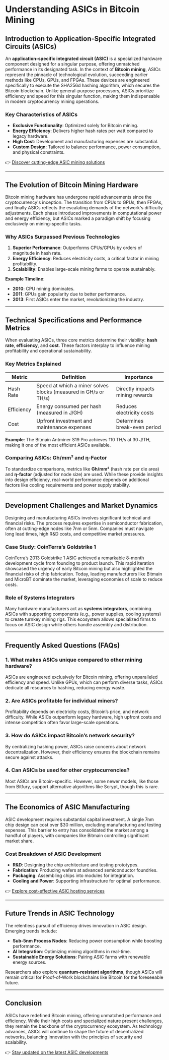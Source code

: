 # Understanding ASICs in Bitcoin Mining

## Introduction to Application-Specific Integrated Circuits (ASICs)

An **application-specific integrated circuit (ASIC)** is a specialized hardware component designed for a singular purpose, offering unmatched performance in its designated task. In the context of **Bitcoin mining**, ASICs represent the pinnacle of technological evolution, succeeding earlier methods like CPUs, GPUs, and FPGAs. These devices are engineered specifically to execute the SHA256d hashing algorithm, which secures the Bitcoin blockchain. Unlike general-purpose processors, ASICs prioritize efficiency and speed for this singular function, making them indispensable in modern cryptocurrency mining operations.

### Key Characteristics of ASICs  
- **Exclusive Functionality**: Optimized solely for Bitcoin mining.  
- **Energy Efficiency**: Delivers higher hash rates per watt compared to legacy hardware.  
- **High Cost**: Development and manufacturing expenses are substantial.  
- **Custom Design**: Tailored to balance performance, power consumption, and physical constraints.  

👉 [Discover cutting-edge ASIC mining solutions](https://bit.ly/okx-bonus)

---

## The Evolution of Bitcoin Mining Hardware

Bitcoin mining hardware has undergone rapid advancements since the cryptocurrency's inception. The transition from CPUs to GPUs, then FPGAs, and finally ASICs reflects the escalating demands of the network's difficulty adjustments. Each phase introduced improvements in computational power and energy efficiency, but ASICs marked a paradigm shift by focusing exclusively on mining-specific tasks.

### Why ASICs Surpassed Previous Technologies  
1. **Superior Performance**: Outperforms CPUs/GPUs by orders of magnitude in hash rate.  
2. **Energy Efficiency**: Reduces electricity costs, a critical factor in mining profitability.  
3. **Scalability**: Enables large-scale mining farms to operate sustainably.  

**Example Timeline**:  
- **2010**: CPU mining dominates.  
- **2011**: GPUs gain popularity due to better performance.  
- **2013**: First ASICs enter the market, revolutionizing the industry.  

---

## Technical Specifications and Performance Metrics

When evaluating ASICs, three core metrics determine their viability: **hash rate**, **efficiency**, and **cost**. These factors interplay to influence mining profitability and operational sustainability.

### Key Metrics Explained  
| Metric          | Definition                          | Importance                     |  
|------------------|-------------------------------------|--------------------------------|  
| Hash Rate        | Speed at which a miner solves blocks (measured in GH/s or TH/s) | Directly impacts mining rewards |  
| Efficiency       | Energy consumed per hash (measured in J/GH) | Reduces electricity costs       |  
| Cost             | Upfront investment and maintenance expenses | Determines break-even period    |  

**Example**: The Bitmain Antminer S19 Pro achieves 110 TH/s at 30 J/TH, making it one of the most efficient ASICs available.  

### Comparing ASICs: Gh/mm² and η-Factor  
To standardize comparisons, metrics like **Gh/mm²** (hash rate per die area) and **η-factor** (adjusted for node size) are used. While these provide insights into design efficiency, real-world performance depends on additional factors like cooling requirements and power supply stability.

---

## Development Challenges and Market Dynamics

Designing and manufacturing ASICs involves significant technical and financial risks. The process requires expertise in semiconductor fabrication, often at cutting-edge nodes like 7nm or 5nm. Companies must navigate long lead times, high R&D costs, and competitive market pressures.

### Case Study: CoinTerra’s Goldstrike 1  
CoinTerra’s 2013 Goldstrike 1 ASIC achieved a remarkable 8-month development cycle from founding to product launch. This rapid iteration showcased the urgency of early Bitcoin mining but also highlighted the financial risks of chip fabrication. Today, leading manufacturers like Bitmain and MicroBT dominate the market, leveraging economies of scale to reduce costs.

### Role of Systems Integrators  
Many hardware manufacturers act as **systems integrators**, combining ASICs with supporting components (e.g., power supplies, cooling systems) to create turnkey mining rigs. This ecosystem allows specialized firms to focus on ASIC design while others handle assembly and distribution.

---

## Frequently Asked Questions (FAQs)

### 1. What makes ASICs unique compared to other mining hardware?  
ASICs are engineered exclusively for Bitcoin mining, offering unparalleled efficiency and speed. Unlike GPUs, which can perform diverse tasks, ASICs dedicate all resources to hashing, reducing energy waste.

### 2. Are ASICs profitable for individual miners?  
Profitability depends on electricity costs, Bitcoin’s price, and network difficulty. While ASICs outperform legacy hardware, high upfront costs and intense competition often favor large-scale operations.

### 3. How do ASICs impact Bitcoin’s network security?  
By centralizing hashing power, ASICs raise concerns about network decentralization. However, their efficiency ensures the blockchain remains secure against attacks.

### 4. Can ASICs be used for other cryptocurrencies?  
Most ASICs are Bitcoin-specific. However, some newer models, like those from Bitfury, support alternative algorithms like Scrypt, though this is rare.

---

## The Economics of ASIC Manufacturing

ASIC development requires substantial capital investment. A single 7nm chip design can cost over $30 million, excluding manufacturing and testing expenses. This barrier to entry has consolidated the market among a handful of players, with companies like Bitmain controlling significant market share.

### Cost Breakdown of ASIC Development  
- **R&D**: Designing the chip architecture and testing prototypes.  
- **Fabrication**: Producing wafers at advanced semiconductor foundries.  
- **Packaging**: Assembling chips into modules for integration.  
- **Cooling and Power**: Supporting infrastructure for optimal performance.  

👉 [Explore cost-effective ASIC hosting services](https://bit.ly/okx-bonus)

---

## Future Trends in ASIC Technology

The relentless pursuit of efficiency drives innovation in ASIC design. Emerging trends include:  
- **Sub-5nm Process Nodes**: Reducing power consumption while boosting performance.  
- **AI Integration**: Optimizing mining algorithms in real-time.  
- **Sustainable Energy Solutions**: Pairing ASIC farms with renewable energy sources.  

Researchers also explore **quantum-resistant algorithms**, though ASICs will remain critical for Proof-of-Work blockchains like Bitcoin for the foreseeable future.

---

## Conclusion

ASICs have redefined Bitcoin mining, offering unmatched performance and efficiency. While their high costs and specialized nature present challenges, they remain the backbone of the cryptocurrency ecosystem. As technology advances, ASICs will continue to shape the future of decentralized networks, balancing innovation with the principles of security and scalability.

👉 [Stay updated on the latest ASIC developments](https://bit.ly/okx-bonus)